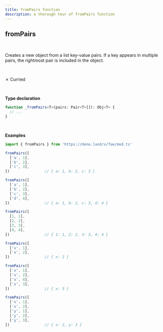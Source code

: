```yaml
---
title: fromPairs function
description: a thorough tour of fromPairs function
---
```


## fromPairs
<br>

Creates a new object from a list key-value pairs. If a key appears in
multiple pairs, the rightmost pair is included in the object.

<br>

&cross; Curried

<br>

**Type declaration**
```typescript
function _fromPairs<T>(pairs: Pair<T>[]): Obj<T> {
  // ...
}
```
<br>

**Examples**
```typescript
import { fromPairs } from 'https://deno.land/x/fae/mod.ts'

fromPairs([
  ['a', 1],
  ['b', 2],
  ['c', 3],
])                // { a: 1, b: 2, c: 3 }

fromPairs([
  ['a', 1],
  ['b', 2],
  ['c', 3],
  ['d', 4],
])                // { a: 1, b: 2, c: 3, d: 4 }

fromPairs([
  [1, 1],
  [2, 2],
  [3, 3],
  [4, 4],
])                // { 1: 1, 2: 2, 3: 3, 4: 4 }

fromPairs([
  ['x', 1],
  ['x', 2],
])                // { x: 2 }

fromPairs([
  ['x', 1],
  ['x', 2],
  ['x', 4],
  ['x', 3],
])                // { x: 3 }

fromPairs([
  ['x', 1],
  ['x', 2],
  ['y', 1],
  ['y', 2],
  ['y', 3],
])                // { x: 2, y: 3 }
``` 
